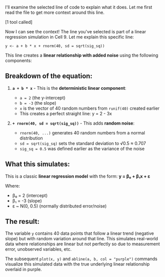 I'll examine the selected line of code to explain what it does. Let me first read the file to get more context around this line.

[1 tool called]

Now I can see the context! The line you've selected is part of a linear regression simulation in Cell 9. Let me explain this specific line:

```4:4:c:\Users\qslia\Desktop\R_Practice\stat545\1.ipynb
y <- a + b * x + rnorm(40, sd = sqrt(sig_sq))
```

This line creates a **linear relationship with added noise** using the following components:

## Breakdown of the equation:

1. **`a + b * x`** - This is the **deterministic linear component**:
   - `a = 2` (the y-intercept)
   - `b = -3` (the slope) 
   - `x` is the vector of 40 random numbers from `runif(40)` created earlier
   - This creates a perfect straight line: y = 2 - 3x

2. **`+ rnorm(40, sd = sqrt(sig_sq))`** - This adds **random noise**:
   - `rnorm(40, ...)` generates 40 random numbers from a normal distribution
   - `sd = sqrt(sig_sq)` sets the standard deviation to √0.5 ≈ 0.707
   - `sig_sq = 0.5` was defined earlier as the variance of the noise

## What this simulates:

This is a classic **linear regression model** with the form:
**y = β₀ + β₁x + ε**

Where:
- β₀ = 2 (intercept)
- β₁ = -3 (slope) 
- ε ~ N(0, 0.5) (normally distributed error/noise)

## The result:

The variable `y` contains 40 data points that follow a linear trend (negative slope) but with random variation around that line. This simulates real-world data where relationships are linear but not perfectly so due to measurement error, unobserved variables, etc.

The subsequent `plot(x, y)` and `abline(a, b, col = "purple")` commands visualize this simulated data with the true underlying linear relationship overlaid in purple.